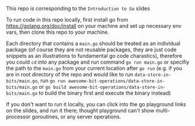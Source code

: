 This repo is corresponding to the `Introduction to Go` slides

To run code in this repo locally, first install go from https://golang.org/doc/install on your machine and set up necessary env vars, then clone this repo to your machine.

Each directory that contains a `main.go` should be treated as an individual package (of course they are not reusable packages, they are just code snippets as an illustrations to fundamental go code charastics), therefore you could `cd` into any package and run command `go run main.go` or specifiy the path to the `main.go` from your current location after `go run` (e.g. if you are in root directory of the repo and would like to run `data-store-in-bits/main.go`, run `go run awesome-bit-operations/data-store-in-bits/main.go` or `go build awesome-bit-operations/data-store-in-bits/main.go` to build the binary first and execute the binary instead)

If you don't want to run it locally, you can click into the go playground links on the slides, and run it there; thought playground can't show multi-processor goroutines, or any server operations.